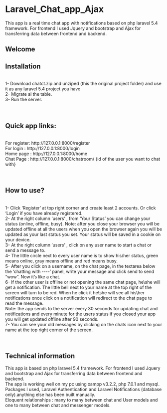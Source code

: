 # Laravel_Chat_app_Ajax
This app is a real time chat app with notifications based on php laravel 5.4 framework. For frontend I used Jquery and bootstrap and Ajax for transferring data between frontend and backend. 


<h2> Welcome </h2>

<h2> Installation </h2>
<br>
1- Download chatct.zip and unziped (this the original project folder) and use it as any laravel 5.4 project you have<br>
2- Migrate al the table.<br>
3- Run the server. <br>
<br>
<br>
<h2>Quick app links:</h2>
<br>
 For register:  http://127.0.0.1:8000/register<br>
 For login     :  http://127.0.0.1:8000/login<br>
 Home page :  http://127.0.0.1:8000/home<br>
 Chat Page   :  http://127.0.0.1:8000/chatroom/ {id of the user you want to chat with}<br>
<br>
<br>
<h2>How to use?</h2>
<br>
1- Click  ‘Register’ at top right corner and create least 2 accounts. Or click ‘Login’ if you have already registered. <br>
2- At the right column  ‘users’ , from ‘Your Status’ you can change your status (online, offline, busy). Note: after you close your browser you will be updated offline at all the users  when you open the browser again you will be updated as your last status you set. Your status will be saved in a cookie on your device.<br>
3- At the right column  ‘users’ , click on any user name to start a chat or send a message to.<br>
4- The little circle next to every user name is to show his/her status, green means online, gray means offline and red means busy.<br> 
5- After you click on a username, on the chat page, in the textarea below the ‘chatting with ----’ panel, write your message and click send to send “wow”. Now it’s like a chat.<br>
6- If the other user is offline or not opening the same chat page, he\she will get a notification. The little bell next to your name at the top right of the screen will turn to be red. When he click it he\she will see all his\her notifications once click on a notification will redirect to the chat page to read the message. <br>
Note: the app sends to the server every 30 seconds for updating chat and notifications  and every minute for the users status if you closed your app you will get updated offline after 90 seconds.<br>
7- You can see your old messages by clicking on the chats icon next to your name at the top right corner of the screen.<br>
<br>
<br>
<h2>Technical information</h2>
This app is based on php laravel 5.4 framework. For frontend I used Jquery and bootstrap and Ajax for transferring data between frontend and backend. <br>
The app is working well on my pc using xampp v3.2.2, php 7.0.1 and mysql.<br>
Packages I used, Laravel Authentication and Laravel Notifications (database only).anything else has been built manually. <br>
Eloquent relationships : many to many between chat and User models and one to many between chat and messenger models.<br>
